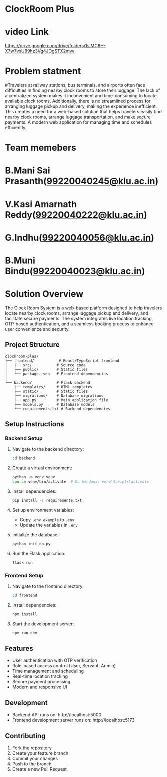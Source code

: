 # ClockRoom Plus

# video Link
https://drive.google.com/drive/folders/1slMC6H-X7w7vsU89hz3Vg4JOgSTX2mvv

# Problem statment
#Travelers at railway stations, bus terminals, and airports often face difficulties in finding nearby clock rooms to store their luggage. The lack of a centralized system makes it inconvenient and time-consuming to locate available clock rooms. Additionally, there is no streamlined process for arranging luggage pickup and delivery, making the experience inefficient. This creates a need for a web-based solution that helps travelers easily find nearby clock rooms, arrange luggage transportation, and make secure payments.
A modern web application for managing time and schedules efficiently.

# Team memebers
# B.Mani Sai Prasanth(99220040245@klu.ac.in)
# V.Kasi Amarnath Reddy(99220040222@klu.ac.in)
# G.Indhu(99220040056@klu.ac.in)
# B.Muni Bindu(99220040023@klu.ac.in)

# Solution Overview
The Clock Room System is a web-based platform designed to help travelers locate nearby clock rooms, arrange luggage pickup and delivery, and facilitate secure payments. The system integrates live location tracking, OTP-based authentication, and a seamless booking process to enhance user convenience and security.

## Project Structure

```
clockroom-plus/
├── frontend/           # React/TypeScript frontend
│   ├── src/           # Source code
│   ├── public/        # Static files
│   └── package.json   # Frontend dependencies
│
└── backend/           # Flask backend
    ├── templates/     # HTML templates
    ├── static/        # Static files
    ├── migrations/    # Database migrations
    ├── app.py         # Main application file
    ├── models.py      # Database models
    └── requirements.txt # Backend dependencies
```

## Setup Instructions

### Backend Setup

1. Navigate to the backend directory:
   ```bash
   cd backend
   ```

2. Create a virtual environment:
   ```bash
   python -m venv venv
   source venv/bin/activate  # On Windows: venv\Scripts\activate
   ```

3. Install dependencies:
   ```bash
   pip install -r requirements.txt
   ```

4. Set up environment variables:
   - Copy `.env.example` to `.env`
   - Update the variables in `.env`

5. Initialize the database:
   ```bash
   python init_db.py
   ```

6. Run the Flask application:
   ```bash
   flask run
   ```

### Frontend Setup

1. Navigate to the frontend directory:
   ```bash
   cd frontend
   ```

2. Install dependencies:
   ```bash
   npm install
   ```

3. Start the development server:
   ```bash
   npm run dev
   ```

## Features

- User authentication with OTP verification
- Role-based access control (User, Servant, Admin)
- Time management and scheduling
- Real-time location tracking
- Secure payment processing
- Modern and responsive UI

## Development

- Backend API runs on: http://localhost:5000
- Frontend development server runs on: http://localhost:5173

## Contributing

1. Fork the repository
2. Create your feature branch
3. Commit your changes
4. Push to the branch
5. Create a new Pull Request
